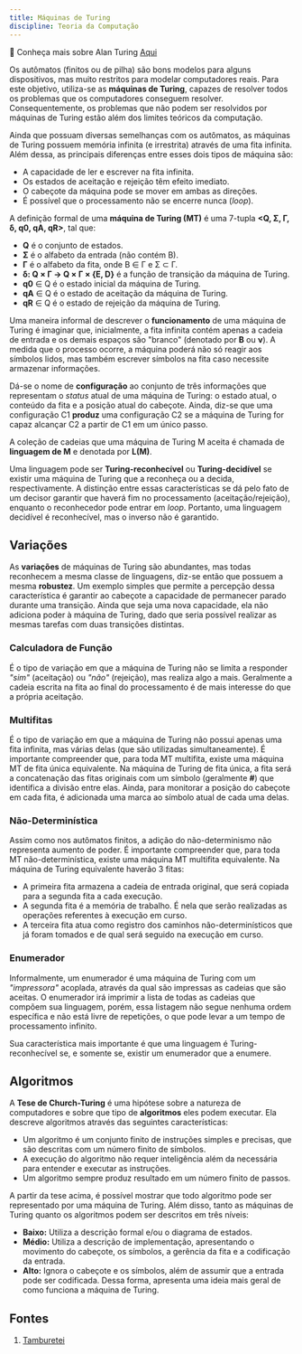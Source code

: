 ```yaml
---
title: Máquinas de Turing
discipline: Teoria da Computação
---
```

&#128270; Conheça mais sobre Alan Turing <a href= "https://pt.wikipedia.org/wiki/Alan_Turing" target="_blank"> Aqui </a>


Os autômatos (finitos ou de pilha) são bons modelos para alguns dispositivos, mas muito restritos para modelar computadores reais. Para este objetivo, utiliza-se as **máquinas de Turing**, capazes de resolver todos os problemas que os computadores conseguem resolver. Consequentemente, os problemas que não podem ser resolvidos por máquinas de Turing estão além dos limites teóricos da computação.

 Ainda que possuam diversas semelhanças com os autômatos, as máquinas de Turing possuem memória infinita (e irrestrita) através de uma fita infinita. Além dessa, as principais diferenças entre esses dois tipos de máquina são:
 
 - A capacidade de ler e escrever na fita infinita.
 - Os estados de aceitação e rejeição têm efeito imediato.
 - O cabeçote da máquina pode se mover em ambas as direções.
 - É possível que o processamento não se encerre nunca (*loop*).

 A definição formal de uma **máquina de Turing (MT)** é uma 7-tupla **<Q, Σ, Γ, δ, q0, qA, qR>**, tal que:

- **Q** é o conjunto de estados.
- **Σ** é o alfabeto da entrada (não contém B).
- **Γ** é o alfabeto da fita, onde B ∈ Γ e Σ ⊂ Γ.
- **δ: Q × Γ → Q × Γ × {E, D}** é a função de transição da máquina de Turing.
- **q0** ∈ Q é o estado inicial da máquina de Turing.
- **qA** ∈ Q é o estado de aceitação da máquina de Turing.
- **qR** ∈ Q é o estado de rejeição da máquina de Turing.

Uma maneira informal de descrever o **funcionamento** de uma máquina de Turing é imaginar que, inicialmente, a fita infinita contém apenas a cadeia de entrada e os demais espaços são "branco" (denotado por **B** ou **ν**). A medida que o processo ocorre, a máquina poderá não só reagir aos símbolos lidos, mas também escrever símbolos na fita caso necessite armazenar informações.

Dá-se o nome de **configuração** ao conjunto de três informações que representam o *status* atual de uma máquina de Turing: o estado atual, o conteúdo da fita e a posição atual do cabeçote. Ainda, diz-se que uma configuração C1 **produz** uma configuração C2 se a máquina de Turing for capaz alcançar C2 a partir de C1 em um único passo.

A coleção de cadeias que uma máquina de Turing M aceita é chamada de **linguagem de M** e denotada por **L(M)**.

Uma linguagem pode ser **Turing-reconhecível** ou **Turing-decidível** se existir uma máquina de Turing que a reconheça ou a decida, respectivamente. A distinção entre essas características se dá pelo fato de um decisor garantir que haverá fim no processamento (aceitação/rejeição), enquanto o reconhecedor pode entrar em *loop*. Portanto, uma linguagem decidível é reconhecível, mas o inverso não é garantido.

## Variações

As **variações** de máquinas de Turing são abundantes, mas todas reconhecem a mesma classe de linguagens, diz-se então que possuem a mesma **robustez**. Um exemplo simples que permite a percepção dessa característica é garantir ao cabeçote a capacidade de permanecer parado durante uma transição. Ainda que seja uma nova capacidade, ela não adiciona poder à máquina de Turing, dado que seria possível realizar as mesmas tarefas com duas transições distintas.

### Calculadora de Função

É o tipo de variação em que a máquina de Turing não se limita a responder *"sim"* (aceitação) ou *"não"* (rejeição), mas realiza algo a mais. Geralmente a cadeia escrita na fita ao final do processamento é de mais interesse do que a própria aceitação.

### Multifitas

É o tipo de variação em que a máquina de Turing não possui apenas uma fita infinita, mas várias delas (que são utilizadas simultaneamente). É importante compreender que, para toda MT multifita, existe uma máquina MT de fita única equivalente. Na máquina de Turing de fita única, a fita será a concatenação das fitas originais com um símbolo (geralmente **#**) que identifica a divisão entre elas. Ainda, para monitorar a posição do cabeçote em cada fita, é adicionada uma marca ao símbolo atual de cada uma delas.

### Não-Determinística

Assim como nos autômatos finitos, a adição do não-determinismo não representa aumento de poder. É importante compreender que, para toda MT não-determinística, existe uma máquina MT multifita equivalente. Na máquina de Turing equivalente haverão 3 fitas: 

- A primeira fita armazena a cadeia de entrada original, que será copiada para a segunda fita a cada execução. 
- A segunda fita é a memória de trabalho. É nela que serão realizadas as operações referentes à execução em curso.
- A terceira fita atua como registro dos caminhos não-determinísticos que já foram tomados e de qual será seguido na execução em curso.

### Enumerador

Informalmente, um enumerador é uma máquina de Turing com um *"impressora"* acoplada, através da qual são impressas as cadeias que são aceitas. O enumerador irá imprimir a lista de todas as cadeias que compõem sua linguagem, porém, essa listagem não segue nenhuma ordem específica e não está livre de repetições, o que pode levar a um tempo de processamento infinito.

Sua característica mais importante é que uma linguagem é Turing-reconhecível se, e somente se, existir um enumerador que a enumere.

## Algoritmos

A **Tese de Church-Turing** é uma hipótese sobre a natureza de computadores e sobre que tipo de **algoritmos** eles podem executar. Ela descreve algoritmos através das seguintes características:

- Um algoritmo é um conjunto finito de instruções simples e precisas, que são descritas com um número finito de símbolos.
- A execução do algoritmo não requer inteligência além da necessária para entender e executar as instruções.
- Um algoritmo sempre produz resultado em um número finito de passos.

A partir da tese acima, é possível mostrar que todo algoritmo pode ser representado por uma máquina de Turing. Além disso, tanto as máquinas de Turing quanto os algoritmos podem ser descritos em três níveis:

- **Baixo:** Utiliza a descrição formal e/ou o diagrama de estados.
- **Médio:** Utiliza a descrição de implementação, apresentando o movimento do cabeçote, os símbolos, a gerência da fita e a codificação da entrada.
- **Alto:** Ignora o cabeçote e os símbolos, além de assumir que a entrada pode ser codificada. Dessa forma, apresenta uma ideia mais geral de como funciona a máquina de Turing.



## Fontes 

1. <a href= "https://github.com/OpenDevUFCG/Tamburetei" target="_blank"> Tamburetei </a>
